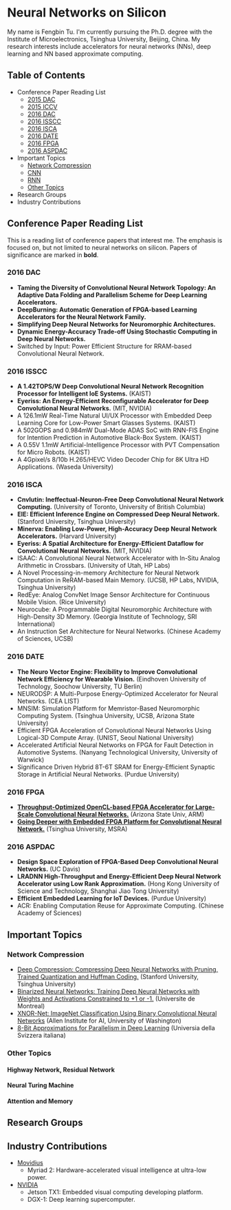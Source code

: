 # Neural Networks on Silicon

My name is Fengbin Tu. I'm currently pursuing the Ph.D. degree with the Institute of Microelectronics, Tsinghua University, Beijing, China. My research interests include accelerators for neural networks (NNs), deep learning and NN based approximate computing.

## Table of Contents
 - Conference Paper Reading List
   - [2015 DAC](#2015-dac)
   - [2015 ICCV](#2015-iccv) 
   - [2016 DAC](#2016-dac)
   - [2016 ISSCC](#2016-isscc)
   - [2016 ISCA](#2016-isca)
   - [2016 DATE](#2016-date)
   - [2016 FPGA](#2016-fpga)
   - [2016 ASPDAC](#2016-aspdac)
 - Important Topics
   - [Network Compression](#network-compression)
   - [CNN](#cnn)
   - [RNN](#rnn)
   - [Other Topics](#other-topics)
 - Research Groups
 - Industry Contributions

## Conference Paper Reading List
This is a reading list of conference papers that interest me. The emphasis is focused on, but not limited to neural networks on silicon. Papers of significance are marked in **bold**.
### 2016 DAC
- **Taming the Diversity of Convolutional Neural Network Topology: An Adaptive Data Folding and Parallelism Scheme for Deep Learning Accelerators.**
- **DeepBurning: Automatic Generation of FPGA-based Learning Accelerators for the Neural Network Family.**
- **Simplifying Deep Neural Networks for Neuromorphic Architectures.**
- **Dynamic Energy-Accuracy Trade-off Using Stochastic Computing in Deep Neural Networks.**
- Switched by Input: Power Efficient Structure for RRAM-based Convolutional Neural Network.

### 2016 ISSCC
- **A 1.42TOPS/W Deep Convolutional Neural Network Recognition Processor for Intelligent IoE Systems.** (KAIST)
- **Eyeriss: An Energy-Efficient Reconfigurable Accelerator for Deep Convolutional Neural Networks.** (MIT, NVIDIA)
- A 126.1mW Real-Time Natural UI/UX Processor with Embedded Deep Learning Core for Low-Power Smart Glasses Systems. (KAIST)
- A 502GOPS and 0.984mW Dual-Mode ADAS SoC with RNN-FIS Engine for Intention Prediction in Automotive Black-Box System. (KAIST)
- A 0.55V 1.1mW Artificial-Intelligence Processor with PVT Compensation for Micro Robots. (KAIST)
- A 4Gpixel/s 8/10b H.265/HEVC Video Decoder Chip for 8K Ultra HD Applications. (Waseda University)

### 2016 ISCA
 - **Cnvlutin: Ineffectual-Neuron-Free Deep Convolutional Neural Network Computing.** (University of Toronto, University of British Columbia)
 - **EIE: Efficient Inference Engine on Compressed Deep Neural Network.** (Stanford University, Tsinghua University)
 - **Minerva: Enabling Low-Power, High-Accuracy Deep Neural Network Accelerators.** (Harvard University)
 - **Eyeriss: A Spatial Architecture for Energy-Efficient Dataflow for Convolutional Neural Networks.** (MIT, NVIDIA)
 - ISAAC: A Convolutional Neural Network Accelerator with In-Situ Analog Arithmetic in Crossbars. (University of Utah, HP Labs)
 - A Novel Processing-in-memory Architecture for Neural Network Computation in ReRAM-based Main Memory. (UCSB, HP Labs, NVIDIA, Tsinghua University)
 - RedEye: Analog ConvNet Image Sensor Architecture for Continuous Mobile Vision. (Rice University)
 - Neurocube: A Programmable Digital Neuromorphic Architecture with High-Density 3D Memory. (Georgia Institute of Technology, SRI International)
 - An Instruction Set Architecture for Neural Networks. (Chinese Academy of Sciences, UCSB)

### 2016 DATE
- **The Neuro Vector Engine: Flexibility to Improve Convolutional Network Efficiency for Wearable Vision.** (Eindhoven University of Technology, Soochow University, TU Berlin) 
- NEURODSP: A Multi-Purpose Energy-Optimized Accelerator for Neural Networks. (CEA LIST)
- MNSIM: Simulation Platform for Memristor-Based Neuromorphic Computing System. (Tsinghua University, UCSB, Arizona State University)
- Efficient FPGA Acceleration of Convolutional Neural Networks Using Logical-3D Compute Array. (UNIST, Seoul National University)
- Accelerated Artificial Neural Networks on FPGA for Fault Detection in Automotive Systems. (Nanyang Technological University, University of Warwick)
 - Significance Driven Hybrid 8T-6T SRAM for Energy-Efficient Synaptic Storage in Artificial Neural Networks. (Purdue University)
 
### 2016 FPGA
- [**Throughput-Optimized OpenCL-based FPGA Accelerator for Large-Scale Convolutional Neural Networks.**](http://www.isfpga.org/index_files/Slides/1_1.pdf) (Arizona State Univ, ARM)
- [**Going Deeper with Embedded FPGA Platform for Convolutional Neural Network.**](http://www.isfpga.org/index_files/Slides/1_2.pdf) (Tsinghua University, MSRA)
 
### 2016 ASPDAC
- **Design Space Exploration of FPGA-Based Deep Convolutional Neural Networks.** (UC Davis)
- **LRADNN High-Throughput and Energy-Efficient Deep Neural Network Accelerator using Low Rank Approximation.** (Hong Kong University of Science and Technology, Shanghai Jiao Tong University)
- **Efficient Embedded Learning for IoT Devices.** (Purdue University)
- ACR: Enabling Computation Reuse for Approximate Computing. (Chinese Academy of Sciences)

## Important Topics
### Network Compression
- [Deep Compression: Compressing Deep Neural Networks with Pruning, Trained Quantization and Huffman Coding.](http://arxiv.org/abs/1510.00149) (Stanford University, Tsinghua University)
- [Binarized Neural Networks: Training Deep Neural Networks with Weights and Activations Constrained to +1 or -1.](http://arxiv.org/abs/1602.02830) (Universite de Montreal)
- [XNOR-Net: ImageNet Classification Using Binary Convolutional Neural Networks](http://arxiv.org/abs/1603.05279) (Allen Institute for AI, University of Washington)
- [8-Bit Approximations for Parallelism in Deep Learning](http://arxiv.org/abs/1511.04561) (Universia della Svizzera italiana)

### Other Topics
#### Highway Network, Residual Network
#### Neural Turing Machine
#### Attention and Memory

## Research Groups

## Industry Contributions
 - [Movidius](http://www.movidius.com/)
   - Myriad 2: Hardware-accelerated visual intelligence at ultra-low power.
 - [NVIDIA](http://www.nvidia.com/)
   - Jetson TX1: Embedded visual computing developing platform.
   - DGX-1: Deep learning supercomputer.
